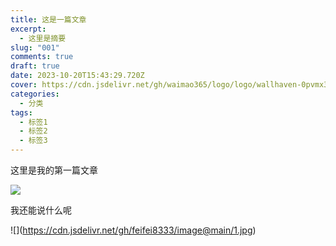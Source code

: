 ```yaml
---
title: 这是一篇文章
excerpt:
  - 这里是摘要
slug: "001"
comments: true
draft: true
date: 2023-10-20T15:43:29.720Z
cover: https://cdn.jsdelivr.net/gh/waimao365/logo/logo/wallhaven-0pvmx3.jpg
categories:
  - 分类
tags:
  - 标签1
  - 标签2
  - 标签3
---
```

这里是我的第一篇文章

![](https://cdn.jsdelivr.net/gh/feifei8333/image@main/1.jpg)

我还能说什么呢



!\[](https://cdn.jsdelivr.net/gh/feifei8333/image@main/1.jpg)